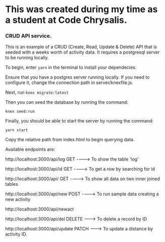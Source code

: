 # This was created during my time as a student at Code Chrysalis.

### CRUD API service. 

This is an example of a CRUD (Create, Read, Update & Delete) API that is seeded with a weeks worth of activity data. It requires a postgresql server to be running locally.

To begin, enter 
`yarn`
in the terminal to install your dependecies.

Ensure that you have a postgres server running locally. If you need to configure it, change the connection path in server/knexfile.js.

Next, run
`knex migrate:latest`

Then you can seed the database by running the command:

`knex seed:run`

Finally, you should be able to start the server by running the command:

`yarn start`

Copy the relative path from index.html to begin querying data.

Available endpoints are:

http://localhost:3000/api/log      GET  ----> To show the table 'log'


http://localhost:3000/api/id       GET  ----> To get a row by searching for id


http://localhost:3000/api/         GET  ----> To show all data on two inner joined tables


http://localhost:3000/api/new      POST ----> To run sample data creating a new activity

http://localhost:3000/api/newact


http://localhost:3000/api/del     DELETE ---> To delete a record by ID


http://localhost:3000/api/update  PATCH  ---> To update a distance by activity ID.
 
